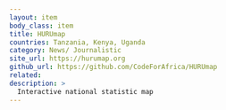 ```yaml
---
layout: item
body_class: item
title: HURUmap
countries: Tanzania, Kenya, Uganda
category: News/ Journalistic
site_url: https://hurumap.org
github_url: https://github.com/CodeForAfrica/HURUmap
related: 
description: >
  Interactive national statistic map
---
```

